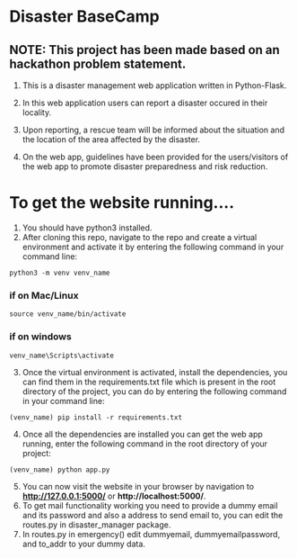 # Disaster BaseCamp
 ## NOTE: This project has been made based on an hackathon problem statement.

1) This is a disaster management web             application written in Python-Flask.

2) In this web application users can report
 a disaster occured in their locality.
 
3) Upon reporting, a rescue team will be  informed about the situation and the location of the area affected by the disaster.

4) On the web app, guidelines have been provided for the users/visitors of the web app to promote disaster preparedness and risk reduction.


# To get the website running....

1) You should have python3 installed.
2) After cloning this repo, navigate to the repo and create a virtual environment and activate it by entering the following command in your command line:

`python3 -m venv venv_name`
### if on Mac/Linux
`source venv_name/bin/activate`
### if on windows
`venv_name\Scripts\activate`

3) Once the virtual environment is activated,
install the dependencies, you can find them in the requirements.txt file which is present in the root directory of the project, you can do by entering the following command in your command line:

`(venv_name) pip install -r requirements.txt`

4) Once all the dependencies are installed you can get the web app running, enter the following command in the root directory of your project:

`(venv_name) python app.py`

5) You can now visit the website in your browser by navigation to **http://127.0.0.1:5000/** or **http://localhost:5000/**.
6) To get mail functionality working you need to provide a dummy email and its password and also a address to send email to, you can edit the routes.py in disaster_manager package.
7) In routes.py in emergency() edit dummyemail, dummyemailpassword, and to_addr to your dummy data.
